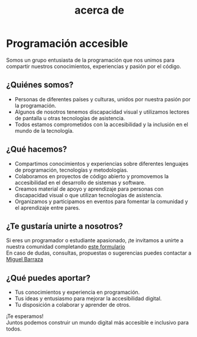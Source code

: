 ﻿---
layout: page
title: acerca de
permalink: /nosotros/
---

# Programación accesible

Somos un grupo entusiasta de la programación que nos unimos para compartir nuestros conocimientos, experiencias y pasión por el código.

## ¿Quiénes somos?
* Personas de diferentes países y culturas, unidos por nuestra pasión por la programación.
* Algunos de nosotros tenemos discapacidad visual y utilizamos lectores de pantalla u otras tecnologías de asistencia.
* Todos estamos comprometidos con la accesibilidad y la inclusión en el mundo de la tecnología.

## ¿Qué hacemos?

* Compartimos conocimientos y experiencias sobre diferentes lenguajes de programación, tecnologías y metodologías.
* Colaboramos en proyectos de código abierto y promovemos la accesibilidad en el desarrollo de sistemas y software.
* Creamos material de apoyo y aprendizaje para personas con discapacidad visual o que utilizan tecnologías de asistencia.
* Organizamos y participamos en eventos  para fomentar la comunidad y el aprendizaje entre pares.

## ¿Te gustaría unirte a nosotros?
Si eres un programador o estudiante apasionado, ¡te invitamos a unirte a nuestra comunidad completando [este formulario](https://docs.google.com/forms/d/e/1FAIpQLSexB5DiPjPbXM9JmSMzdEggbJqdJ6FwSMsy2YSilrOOGA5_Gw/viewform)  
En caso de dudas, consultas, propuestas o sugerencias  puedes contactar a [Miguel Barraza](https://wa.me/5491164240985)

## ¿Qué puedes aportar?

* Tus conocimientos y experiencia en programación.
* Tus ideas y entusiasmo para mejorar la accesibilidad digital.
* Tu disposición a colaborar y aprender de otros.

¡Te esperamos!  
Juntos podemos construir un mundo digital más accesible e inclusivo para todos.